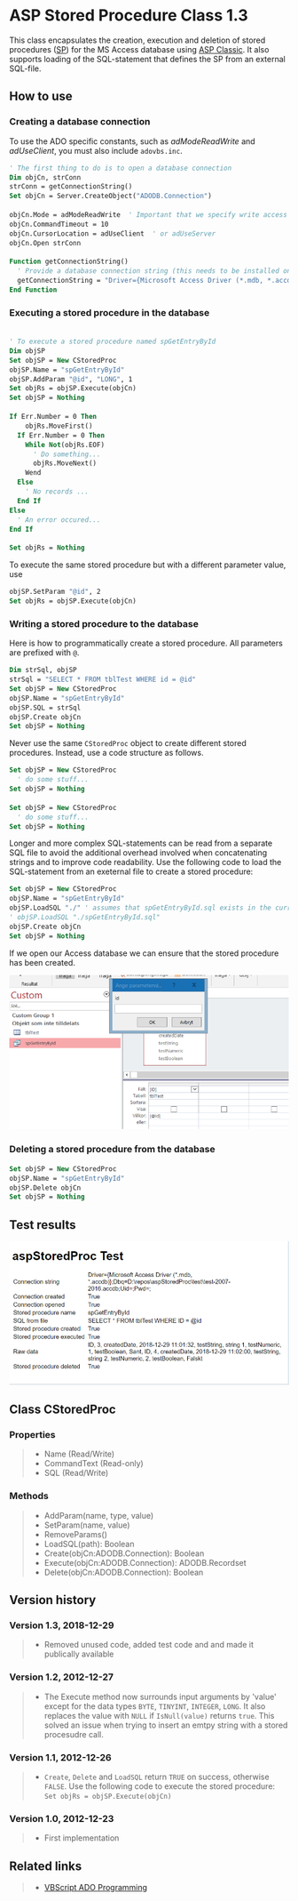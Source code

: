 # ASP Stored Procedure Class 1.3

This class encapsulates the creation, execution and deletion of stored procedures ([SP][sp]) for the MS Access database using [ASP Classic][asp]. It also supports loading of the SQL-statement that defines the SP from an external SQL-file.

## How to use

### Creating a database connection

To use the ADO specific constants, such as <em>adModeReadWrite</em> and <em>adUseClient</em>, you must also include `adovbs.inc`.

```vb
' The first thing to do is to open a database connection
Dim objCn, strConn
strConn = getConnectionString()
Set objCn = Server.CreateObject("ADODB.Connection")

objCn.Mode = adModeReadWrite  ' Important that we specify write access when creating a stored procedure
objCn.CommandTimeout = 10
objCn.CursorLocation = adUseClient  ' or adUseServer
objCn.Open strConn

Function getConnectionString()
  ' Provide a database connection string (this needs to be installed on your system)
  getConnectionString = "Driver={Microsoft Access Driver (*.mdb, *.accdb)};Dbq=" & Server.MapPath("test-accdb-2007-2016.accdb") & ";Uid=;Pwd=;"
End Function
```

### Executing a stored procedure in the database

```vb

' To execute a stored procedure named spGetEntryById
Dim objSP
Set objSP = New CStoredProc
objSP.Name = "spGetEntryById"
objSP.AddParam "@id", "LONG", 1
Set objRs = objSP.Execute(objCn)
Set objSP = Nothing

If Err.Number = 0 Then
	objRs.MoveFirst()
  If Err.Number = 0 Then
    While Not(objRs.EOF)
      ' Do something...
      objRs.MoveNext()
    Wend
  Else
    ' No records ...
  End If
Else
  ' An error occured...
End If

Set objRs = Nothing
```

To execute the same stored procedure but with a different parameter value, use
```vb 
objSP.SetParam "@id", 2
Set objRs = objSP.Execute(objCn)
```

### Writing a stored procedure to the database

Here is how to programmatically create a stored procedure. All parameters are prefixed with `@`.

```vb
Dim strSql, objSP
strSql = "SELECT * FROM tblTest WHERE id = @id"
Set objSP = New CStoredProc
objSP.Name = "spGetEntryById"
objSP.SQL = strSql
objSP.Create objCn
Set objSP = Nothing
```

Never use the same `CStoredProc` object to create different stored procedures. Instead, use a code structure as follows.

```vb
Set objSP = New CStoredProc
  ' do some stuff...
Set objSP = Nothing

Set objSP = New CStoredProc
  ' do some stuff...
Set objSP = Nothing
```

Longer and more complex SQL-statements can be read from a separate SQL file to avoid the additional overhead involved when concatenating strings and to improve code readability. Use the following code to load the SQL-statement from an exeternal file to create a stored procedure:

```vb
Set objSP = New CStoredProc
objSP.Name = "spGetEntryById"
objSP.LoadSQL "./" ' assumes that spGetEntryById.sql exists in the current folder
' objSP.LoadSQL "./spGetEntryById.sql"
objSP.Create objCn
Set objSP = Nothing
```

If we open our Access database we can ensure that the stored procedure has been created.

<img src="test/spGetEntryById-created.png" />

### Deleting a stored procedure from the database

```vb
Set objSP = New CStoredProc
objSP.Name = "spGetEntryById"
objSP.Delete objCn
Set objSP = Nothing
```

## Test results

<img src="test/aspStoredProc-test.png" />

## Class CStoredProc

### Properties

> * Name (Read/Write)
> * CommandText (Read-only)
> * SQL (Read/Write)

### Methods

> * AddParam(name, type, value) 
> * SetParam(name, value)
> * RemoveParams()
> * LoadSQL(path): Boolean
> * Create(objCn:ADODB.Connection): Boolean
> * Execute(objCn:ADODB.Connection): ADODB.Recordset
> * Delete(objCn:ADODB.Connection): Boolean

## Version history

### Version 1.3, 2018-12-29
> * Removed unused code, added test code and and made it publically available

### Version 1.2, 2012-12-27
> * The Execute method now surrounds input arguments by 'value' except for the data types `BYTE`, `TINYINT`, `INTEGER`, `LONG`. It also replaces the value with `NULL` if `IsNull(value)` returns `true`. This solved an issue when trying to insert an emtpy string with a stored procesudre call.

### Version 1.1, 2012-12-26
> * `Create`, `Delete` and `LoadSQL` return `TRUE` on success, otherwise `FALSE`.
Use the following code to execute the stored procedure: `Set objRs = objSP.Execute(objCn)`

### Version 1.0, 2012-12-23
> * First implementation

## Related links

>* [VBScript ADO Programming][ado]

[sp]: https://en.wikipedia.org/wiki/Stored_procedure
[asp]: https://en.wikipedia.org/wiki/Active_Server_Pages
[ado]: https://docs.microsoft.com/en-us/sql/ado/guide/appendixes/vbscript-ado-programming?view=sql-server-2017
